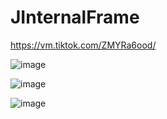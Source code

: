 # JInternalFrame

https://vm.tiktok.com/ZMYRa6ood/ 

![image](https://user-images.githubusercontent.com/85198103/214346131-0bb29431-52d7-4b0d-a274-86005fb09149.png)


![image](https://user-images.githubusercontent.com/85198103/214346246-8bb21d0f-0119-4aa1-b2a9-39cde608313e.png)

![image](https://user-images.githubusercontent.com/85198103/214346292-17eca0f6-3388-413c-9ee4-243c9526de11.png)

